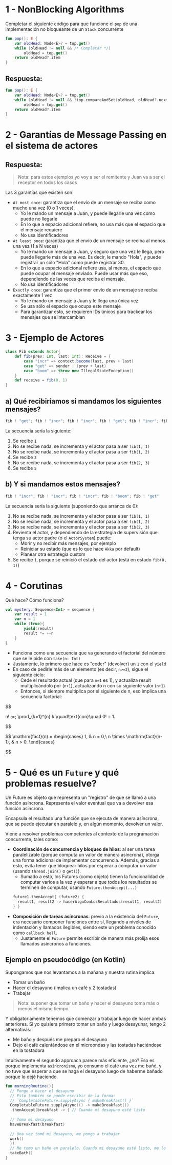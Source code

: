 # 1 - NonBlocking Algorithms
Completar el siguiente código para que funcione el `pop` de una implementación no bloqueante de un `Stack` concurrente

```kotlin
fun pop(): E {
    var oldHead: Node<E>? = top.get()
    while (oldHead != null && /* Completar */)
        oldHead = top.get()
    return oldHead?.item
}
```

## Respuesta:
```kotlin
fun pop(): E {
    var oldHead: Node<E>? = top.get()
    while (oldHead != null && !top.compareAndSet(oldHead, oldHead?.next))
        oldHead = top.get()
    return oldHead?.item
}
```

# 2 - Garantías de Message Passing en el sistema de actores
## Respuesta:
>Nota: para estos ejemplos yo voy a ser el remitente y Juan va a ser el receptor en todos los casos

Las 3 garantías que existen son:
- `At most once`: garantiza que el envío de un mensaje se reciba como mucho una vez (0 o 1 veces).
  - Yo le mando un mensaje a Juan, y puede llegarle una vez como puede no llegarle
  - En lo que a espacio adicional refiere, no usa más que el espacio que el mensaje requiere
  - No usa identificadores
- `At least once`: garantiza que el envío de un mensaje se reciba al menos una vez (1 a N veces)
  - Yo le mando un mensaje a Juan, y seguro que una vez le llega, pero puede llegarle más de una vez. Es decir, le mando "Hola", y puede registrar un sólo "Hola" como puede registrar 30.
  - En lo que a espacio adicional refiere usa, al menos, el espacio que puede ocupar el mensaje enviado. Puede usar más que eso, dependiendo de las veces que reciba el mensaje.
  - No usa identificadores
- `Exactly once`: garantiza que el primer envío de un mensaje se reciba exactamente 1 vez
  - Yo le mando un mensaje a Juan y le llega una única vez.
  - Se usa sólo el espacio que ocupa este mensaje
  - Para garantizar esto, se requieren IDs únicos para trackear los mensajes que se intercambian

# 3 - Ejemplo de Actores
```scala
class Fib extends Actor{
    def fib(prev: Int, last: Int): Receive = {
        case "incr" => context.become(last, prev + last)
        case "get" => sender ! (prev + last)
        case "boom" => throw new IllegalStateException()
    }
    def receive = fib(0, 1)
}
```
## a) Qué recibiríamos si mandamos los siguientes mensajes?
```scala
fib ! "get"; fib ! "incr"; fib ! "incr"; fib ! "get"; fib ! "incr"; fib ! "get";
```
La secuencia sería la siguiente:
1. Se recibe `1`
2. No se recibe nada, se incrementa y el actor pasa a ser `fib(1, 1)`
3. No se recibe nada, se incrementa y el actor pasa a ser `fib(1, 2)`
4. Se recibe `3`
5. No se recibe nada, se incrementa y el actor pasa a ser `fib(2, 3)`
6. Se recibe `5`

## b) Y si mandamos estos mensajes?
```scala
fib ! "incr"; fib ! "incr"; fib ! "incr"; fib ! "boom"; fib ! "get" 
```
La secuencia sería la siguiente (suponiendo que arranca de 0):
1. No se recibe nada, se incrementa y el actor pasa a ser `fib(1, 1)`
2. No se recibe nada, se incrementa y el actor pasa a ser `fib(1, 2)`
3. No se recibe nada, se incrementa y el actor pasa a ser `fib(2, 3)`
4. Revienta el actor, y dependiendo de la estrategia de supervisión que tenga su actor padre (o el `ActorSystem`) puede:
   - Morir y no recibir más mensajes, por ejemplo
   - Reiniciar su estado (que es lo que hace `Akka` por default)
   - Planear otra estrategia custom
5. Se recibe `1`, porque se reinició el estado del actor (está en estado `fib(0, 1)`)

# 4 - Corutinas
Qué hace? Cómo funciona?
```kotlin
val mystery: Sequence<Int> = sequence {
    var result = 1
    var n = 1
    while (true){
        yield(result)
        result *= ++n
    }
}
```
- Funciona como una secuencia que va generando el factorial del número que se le pide con `take(n: Int)`
- Justamente, lo primero que hace es "ceder" (devolver) un `1` con el `yield`
- En caso de pedirle más de un elemento (es decir, `n>=2`), sigue el siguiente ciclo:
  - Cede el resultado actual (que para `n=1` es 1), y actualiza result multiplicándolo por (`n+1`), actualizando n con su siguiente valor (`n+1`)
  - Entonces, si siempre multiplica por el siguiente de n, eso implica una secuencia factorial:

$$

n! \;=\; \prod_{k=1}^{n} k
\quad\text{con}\quad
0! = 1.

$$

$$
\mathrm{fact}(n) =
\begin{cases}
1, & n = 0,\\
n \times \mathrm{fact}(n-1), & n > 0.
\end{cases}

$$

# 5 - Qué es un `Future` y qué problemas resuelve?
Un Future es objeto que representa un "registro" de que se llamó a una función asíncrona. Representa el valor eventual que va a devolver esa función asíncrona.

Encapsula el resultado una función que se ejecuta de manera asíncrona, que se puede ejecutar en paralelo y, en algún momento, devolver un valor.

Viene a resolver problemas competentes al contexto de la programación concurrente, tales como:
- **Coordinación de concurrencia y bloqueo de hilos**: al ser una tarea paralelizable (porque computa un valor de manera asíncrona), otorga una forma adicional de implementar concurrencia. Además, gracias a esto, evita tener que bloquear hilos por esperar a computar un valor (usando `thread.join()` o `get()`).
  - Sumado a esto, los Futures (como objeto) tienen la funcionalidad de computar varios a la vez y esperar a que todos los resultados se terminen de computar, usando `Future.thenAccept(...)`
  ```kotlin
  future1.thenAccept{ (future2) {
    result1, result2 -> hacerAlgoConLosResultados(result1, result2)
  } }
  ```
- **Composición de tareas asíncronas**: previo a la existencia del `Future`, era necesario componer funciones entre sí, llegando a niveles de indentación y llamados ilegibles, siendo este un problema conocido como `callback hell`. 
  - Justamente el `Future` permite escribir de manera más prolija esos llamados asíncronos a funciones.


## Ejemplo en pseudocódigo (en Kotlin)
Supongamos que nos levantamos a la mañana y nuestra rutina implica:
- Tomar un baño
- Hacer el desayuno (implica un café y 2 tostadas)
- Trabajar

> Nota: suponer que tomar un baño y hacer el desayuno toma más o menos el mismo tiempo.

Y obligatoriamente tenemos que comenzar a trabajar luego de hacer ambas anteriores.
Si yo quisiera primero tomar un baño y luego desayunar, tengo 2 alternativas:
- Me baño y después me preparo el desayuno
- Dejo el café calentándose en el microondas y las tostadas haciéndose en la tostadora

Intuitivamente el segundo approach parece más eficiente, ¿no?
Eso es porque implementa `asincronismo`, yo consumo el café una vez me bañé, y no tuve que esperar a que se haga el desayuno luego de haberme bañado porque lo dejé haciendo.
```kotlin
fun morningRoutine(){
  // Pongo a hacer el desayuno
  // Esto también se puede escribir de la forma:
  // `CompletableFuture.supplyAsync { makeBreakfast() }`
  CompletableFuture.supplyAsync(() -> makeBreakfast())
  .thenAccept(breakfast -> { // Cuando mi desayuno esté listo
  
  // Tomo mi desayuno
  haveBreakfast(breakfast)
  
  // Una vez tomé mi desayuno, me pongo a trabajar
  work()
  })
  // Me tomo un baño en paralelo. Cuando mi desayuno esté listo, me lo tomo y arranco a trabajar
  takeBath()
}
```


